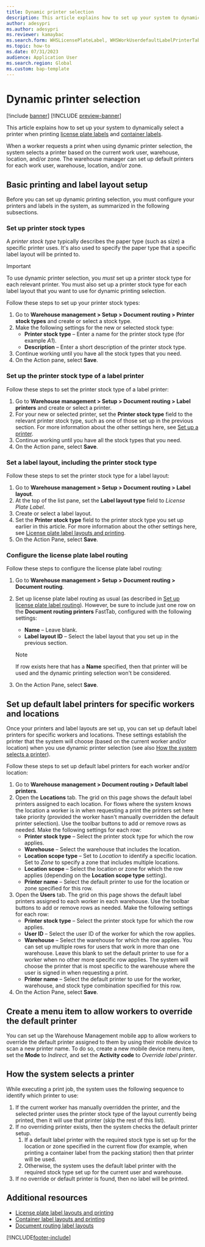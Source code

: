 ```yaml
---
title: Dynamic printer selection
description: This article explains how to set up your system to dynamically select a printer when printing license plate labels and container labels
author: adesypri
ms.author: adesypri
ms.reviewer: kamaybac
ms.search.form: WHSLicensePlateLabel, WHSWorkUserdefaultLabelPrinterTable, WHSLocationDefaultLabelPrinter, WHSLabelLayout, WHSDocumentRoutingLayout, WHSPrinterStockType, WHSSysCorpNetPrinters
ms.topic: how-to
ms.date: 07/31/2023
audience: Application User
ms.search.region: Global
ms.custom: bap-template
---
```


# Dynamic printer selection

[!include [banner](../includes/banner.md)]
[!INCLUDE [preview-banner](../includes/preview-banner.md)]

<!-- KFM: Preview until 10.0.36 GA -->

This article explains how to set up your system to dynamically select a printer when printing [license plate labels](print-license-plate-labels-using-label-layouts.md) and [container labels](print-container-labels.md).

When a worker requests a print when using dynamic printer selection, the system selects a printer based on the current work user, warehouse, location, and/or zone. The warehouse manager can set up default printers for each work user, warehouse, location, and/or zone.

## Basic printing and label layout setup

Before you can set up dynamic printing selection, you must configure your printers and labels in the system, as summarized in the following subsections.

### <a name="stock-type"></a>Set up printer stock types

A *printer stock type* typically describes the paper type (such as size) a specific printer uses. It's also used to specify the paper type that a specific label layout will be printed to.

> [!IMPORTANT]
> To use dynamic printer selection, you *must* set up a printer stock type for each relevant printer. You must also set up a printer stock type for each label layout that you want to use for dynamic printing selection.

Follow these steps to set up your printer stock types:

1. Go to **Warehouse management \> Setup \> Document routing \> Printer stock types** and create or select a stock type.
1. Make the following settings for the new or selected stock type:
    - **Printer stock type** – Enter a name for the printer stock type (for example *A1*).
    - **Description** – Enter a short description of the printer stock type.
1. Continue working until you have all the stock types that you need.
1. On the Action pane, select **Save**.

### Set up the printer stock type of a label printer

Follow these steps to set the printer stock type of a label printer:

1. Go to **Warehouse management \> Setup \> Document routing \> Label printers** and create or select a printer.
1. For your new or selected printer, set the **Printer stock type** field to the relevant printer stock type, such as one of those set up in the previous section. For more information about the other settings here, see [Set up a printer](label-printing-using-external-label-service.md#label-printers).
1. Continue working until you have all the stock types that you need.
1. On the Action pane, select **Save**.

### Set a label layout, including the printer stock type

Follow these steps to set the printer stock type for a label layout:

1. Go to **Warehouse management \> Setup \> Document routing \> Label layout**.
1. At the top of the list pane, set the **Label layout type** field to *License Plate Label*.
1. Create or select a label layout.
1. Set the **Printer stock type** field to the printer stock type you set up earlier in this article. For more information about the other settings here, see [License plate label layouts and printing](print-license-plate-labels-using-label-layouts.md).
1. On the Action Pane, select **Save**.

### Configure the license plate label routing

Follow these steps to configure the license plate label routing:

1. Go to **Warehouse management \> Setup \> Document routing \> Document routing**.
1. Set up license plate label routing as usual (as described in [Set up license plate label routing](print-license-plate-labels-using-label-layouts.md#routing)). However, be sure to include just one row on the **Document routing printers** FastTab, configured with the following settings:
    - **Name** – Leave blank.
    - **Label layout ID** – Select the label layout that you set up in the previous section.

    > [!NOTE]
    > If row exists here that has a **Name** specified, then that printer will be used and the dynamic printing selection won't be considered.

1. On the Action Pane, select **Save**.

## Set up default label printers for specific workers and locations

Once your printers and label layouts are set up, you can set up default label printers for specific workers and locations. These settings establish the printer that the system will choose (based on the current worker and/or location) when you use dynamic printer selection (see also [How the system selects a printer](#resolve-printer)).

Follow these steps to set up default label printers for each worker and/or location:

1. Go to **Warehouse management \> Document routing \> Default label printers**.
1. Open the **Locations** tab. The grid on this page shows the default label printers assigned to each location. For flows where the system knows the location a worker is in when requesting a print the printers set here take priority (provided the worker hasn't manually overridden the default printer selection). Use the toolbar buttons to add or remove rows as needed. Make the following settings for each row:
    - **Printer stock type** – Select the printer stock type for which the row applies.
    - **Warehouse** – Select the warehouse that includes the location.
    - **Location scope type** – Set to *Location* to identify a specific location. Set to *Zone* to specify a zone that includes multiple locations.
    - **Location scope** – Select the location or zone for which the row applies (depending on the **Location scope type** setting).
    - **Printer name** – Select the default printer to use for the location or zone specified for this row.
1. Open the **Users** tab. The grid on this page shows the default label printers assigned to each worker in each warehouse. Use the toolbar buttons to add or remove rows as needed. Make the following settings for each row:
    - **Printer stock type** – Select the printer stock type for which the row applies.
    - **User ID** – Select the user ID of the worker for which the row applies.
    - **Warehouse** – Select the warehouse for which the row applies. You can set up multiple rows for users that work in more than one warehouse. Leave this blank to set the default printer to use for a worker when no other more specific row applies. The system will choose the printer that is most specific to the warehouse where the user is signed in when requesting a print.
    - **Printer name** – Select the default printer to use for the worker, warehouse, and stock type combination specified for this row.
1. On the Action Pane, select **Save**.

## Create a menu item to allow workers to override the default printer

You can set up the Warehouse Management mobile app to allow workers to override the default printer assigned to them by using their mobile device to scan a new printer name. To do so, create a new mobile device menu item, set the **Mode** to *Indirect*, and set the **Activity code** to *Override label printer*.

## <a name="resolve-printer"></a>How the system selects a printer

While executing a print job, the system uses the following sequence to identify which printer to use:

1. If the current worker has manually overridden the printer, and the selected printer uses the printer stock type of the layout currently being printed, then it will use that printer (skip the rest of this list).
1. If no overriding printer exists, then the system checks the default printer setup.
    1. If a default label printer with the required stock type is set up for the location or zone specified in the current flow (for example, when printing a container label from the packing station) then that printer will be used.
    1. Otherwise, the system uses the default label printer with the required stock type set up for the current user and warehouse.
1. If no override or default printer is found, then no label will be printed.

## Additional resources

- [License plate label layouts and printing](print-license-plate-labels-using-label-layouts.md)
- [Container label layouts and printing](print-container-labels.md)
- [Document routing label layouts](document-routing-layout-for-license-plates.md)

[!INCLUDE[footer-include](../../includes/footer-banner.md)]
